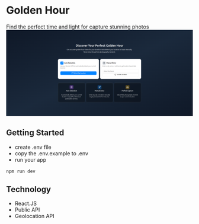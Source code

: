 # Golden Hour
Find the perfect time and light for capture stunning photos
<img src='src/assets/preview.png' style='width: 50px heigh:50px'>


## Getting Started

- create .env file
- copy the .env.example to .env
- run your app
```
npm run dev
```

## Technology
- React.JS
- Public API
- Geolocation API
